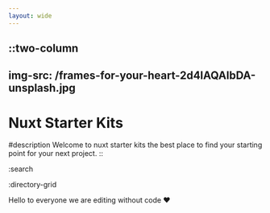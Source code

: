 ```yaml
---
layout: wide
---
```


::two-column
---
img-src: /frames-for-your-heart-2d4lAQAlbDA-unsplash.jpg
---
# Nuxt Starter Kits

#description
Welcome to nuxt starter kits the best place to find your starting point for your next project.
::

:search

:directory-grid

Hello to everyone we are editing without code ❤️
